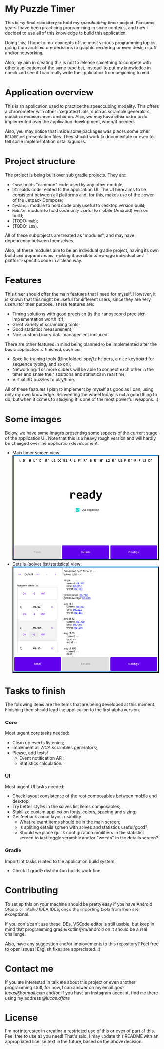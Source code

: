# My Puzzle Timer

This is my final repository to hold my _speedcubing_ timer project. For some years I have been practicing programming in some contexts, and now I decided to use all of this knowledge to build this application.

Doing this, I hope to mix concepts of the most various programming topics, going from architecture decisions to graphic
rendering or even design stuff and/or networking.

Also, my aim in creating this is not to release something to compete with other applications of the same type but, instead, to put my knowledge in check and see if I can really write the application from beginning to end.

# Application overview

This is an application used to practice the speedcubing modality. This offers a chronometer with other integrated tools, such as scramble generators, statistics measurement and so on. Also, we may have other extra tools implemented over the
application development, when/if needed.

Also, you may notice that inside some packages was places some other `README.md` presentation files.
They should work to documentate or even to tell some implementation details/guides.

# Project structure

The project is being built over sub gradle projects. They are:

- `Core`: holds "common" code used by any other module;
- `UI`: holds code related to the application UI. The UI here aims to be consistent between all platforms and, for this,
  makes use of the power of the Jetpack Compose;
- `Desktop`: module to hold code only useful to desktop version build;
- `Mobile`: module to hold code only useful to mobile (Android) version build;
- (TODO: `Web`);
- (TODO: `iOS`).

All of these subprojects are treated as "modules", and may have dependency between themselves.

Also, all these modules aim to be an individual gradle project, having its own build and dependencies, making it possible to manage individual and platform-specific code in a clean way.

# Features

This timer should offer the main features that I need for myself. However, it is known that this might be useful for different users, since they are very useful for their purpose. These features are:

- Timing solutions with good precision (is the nanosecond precision implementation worth it?);
- Great variety of scrambling tools;
- Good statistics measurement;
- Nice custom binary data management included.

There are other features in mind being planned to be implemented after the basic application is finished, such as:

- Specific training tools (blindfolded, _speffz_ helpers, a nice keyboard for
  sequence typing, and so on);
- Networking: 1 or more cubers will be able to connect each other in the timer and share their solutions and statistics
  in real time;
- Virtual 3D puzzles to play/time.

All of these features I plan to implement by myself as good as I can, using only my own knowledge. Reinventing the wheel today is not a good thing to do, but when it comes to studying it is one of the most powerful weapons. :)

# Some images
Below, we have some images presenting some aspects of the current stage of the application UI. Note that this is a heavy rough version and will hardly be changed over the application development.

- Main timer screen view:
  ![main screen view](img/ss1.png)
- Details (solves list/statistics) view:
  ![stats screen view](img/ss2.png)

# Tasks to finish

The following items are the items that are being developed at this moment.
Finishing then should lead the application to the first alpha version.

### Core
Most urgent core tasks needed:

- Clean up events listening;
- Implement all _WCA_ scrambles generators;
- Please, add tests!
    - Event notification API;
    - Statistics calculation.

### UI
Most urgent UI tasks needed:

- Check layout consistence of the root composables between mobile and desktop;
- Try better styles in the solves list items composables;
- Stabilize custom application ~~fonts~~, ~~colors~~, spacing and sizing;
- Get feeback about layout usability:
    - What relevant items should be in the main screen;
    - Is spliting details screen with solves and statistics useful/good?
    - Should we place quick configuration modifiers in the statistics screen to fast toggle scramble and/or "worsts" in the details screen?

### Gradle
Important tasks related to the application build system:
- Check if gradle distribution builds work fine.

# Contributing

To set up this on your machine should be pretty easy if you have Android Studio or IntelliJ IDEA IDEs, once the importing tools from then are exceptional.

If you don't/can't use these IDEs, VSCode editor is still usable, but keep in mind that programming gradle/kotlin/jvm/android on it should be a real challenge.

Also, have any suggestion and/or improvements to this repository? Feel free to open issues!
English fixes are appreciated. :)

# Contact me

If you are interested in talk me about this project or even another programming stuff, for now, I can answer on my email
_god-lucas@hotmail.com_
and/or, if you have an Instagram account, find me there using my address _@lucas.alfare_

# License

I'm not interested in creating a restricted use of this or even of part of this. Feel free to use as you need! That's said, I may update this README with an appropriated license text in the future, based on the above decision.
